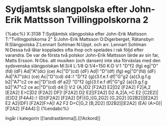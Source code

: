 # Sydjamtsk slangpolska efter John-Erik Mattsson Tvillingpolskorna 2

{%abc%}
X:3138
T:Sydjämtsk slängpolska efter John-Erik Mattsson
T:"Tvillingpolskorna 2"
S:John-Erik Mattsson
O:Digerberget, Rätansbyn
R:Slängpolska 
Z:Lennart Sohlman
N:Uppt. och arr. Lennart Sohlman
N:Dessa två låtar kopplades ofta ihop och spelades i rak följd efter varandra. De var de första två polskor John-Erik Mattsson lärde av sin far, Matts Ersson.
N:Obs. att musiken (och dansen) inte ska förväxlas med den sydsvenska slängpolskan
M:3/4
L:1/8
Q:1/4=150
K:D
V:1
"D"f2 (fg) eg|"D"(fd) (dF) Ad|"A"(dc) (ce) Ac|"D"(cd) (dF) Ad|!
"D"(df) (fg) eg|"D"(fd) (dF) Ad|"A7"(dc) (ce) Ac|"D"(cd) d4::!
"D"f2 {g}(3.f.e.f df|"G"g2 {a}(3.g.f.g b2|"A7"c2 ce ac|"D"(cd) df a2|!
"D"f2 {g}(3.f.e.f df|"G"g2 {a}(3.g.f.g b2|"A7"c2 ce ac|"D"(cd) d4:|]
V:2
{A,}D2 [F2A2] E2|D2 [F2A2] F2|A,2 [E2A2] E>C|D2 [F2A2] DF|!
[F2A2] D2 E2|[F2A2] D2 A,2|A,>C E2 [C2E2]|{E}D2 [F4A4]::!
{D}[F2A2] [F2A2] DF|{G,}[G,2G2] [G,2G2] [G2B2]|[E2A2] E2 A2|(DF) [F2A2]F>A|!
A2 F2 D=C|G,2 [B,2D2] [D2B2]|[E2A2] (EA) (A>G)|[F2A2] [F4A4]:|]
{%endabc%}

Ingår i kategorin [[!andrastämma]].[[!Ackord]]
